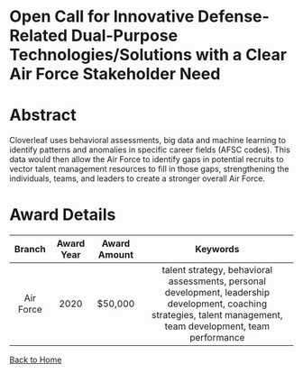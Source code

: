 
Open Call for Innovative Defense-Related Dual-Purpose Technologies/Solutions with a Clear Air Force Stakeholder Need
====================================================================================================================

# Abstract


Cloverleaf uses behavioral assessments, big data and machine learning to identify patterns and anomalies in specific career fields (AFSC codes). This data would then allow the Air Force to identify gaps in potential recruits to vector talent management resources to fill in those gaps, strengthening the individuals, teams, and leaders to create a stronger overall Air Force.  

# Award Details

|Branch|Award Year|Award Amount|Keywords|
| :---: | :---: | :---: | :---: |
|Air Force|2020|$50,000|talent strategy, behavioral assessments, personal development, leadership development, coaching strategies, talent management, team development, team performance|
  
  


[Back to Home](https://github.com/chrischow/dod_sbir_awards/DJ/#1679)